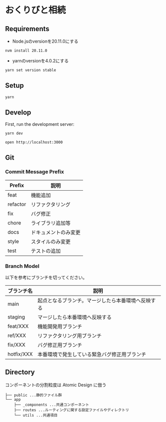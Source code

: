 # おくりびと相続

## Requirements

- Node.jsのversionを20.11.0にする

```bash
nvm install 20.11.0
```

- yarnのversionを4.0.2にする

```bash
yarn set version stable
```

## Setup

```bash
yarn
```

## Develop

First, run the development server:

```bash
yarn dev

open http://localhost:3000
```

## Git

### Commit Message Prefix

| Prefix   | 説明                 |
| -------- | -------------------- |
| feat     | 機能追加             |
| refactor | リファクタリング     |
| fix      | バグ修正             |
| chore    | ライブラリ追加等     |
| docs     | ドキュメントのみ変更 |
| style    | スタイルのみ変更     |
| test     | テストの追加         |

### Branch Model

以下を参考にブランチを切ってください。

| ブランチ名 | 説明                                               |
| ---------- | -------------------------------------------------- |
| main       | 起点となるブランチ。マージしたら本番環境へ反映する |
| staging    | マージしたら本番環境へ反映する                     |
| feat/XXX   | 機能開発用ブランチ                                 |
| ref/XXX    | リファクタリング用ブランチ                         |
| fix/XXX    | バグ修正用ブランチ                                 |
| hotfix/XXX | 本番環境で発生している緊急バグ修正用ブランチ       |

## Directory

コンポーネントの分割粒度は Atomic Design に倣う

```
├── public ...静的ファイル群
└── app
    ├── _components ...共通コンポーネント
    ├── routes ...ルーティングに関する設定ファイルやディレクトリ
    └── utils ...共通項目
```
